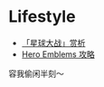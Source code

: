 <!--
 * @Author: gongyuqi
 * @Date: 2021-11-19 17:50:16
 * @LastEditTime: 2022-08-01 22:53:00
 * @LastEditors: rich1e
 * @Descripttion:
 * @FilePath: /rich1e.me/docs/lifestyle/README.md
-->

# Lifestyle

- [「星球大战」赏析](/lifestyle/星球大战.md)
- [Hero Emblems 攻略](/lifestyle/Hero-Emblems-攻略.md)

容我偷闲半刻～
